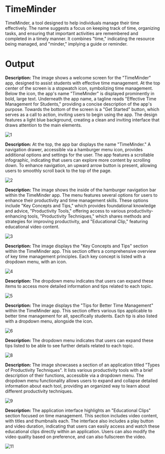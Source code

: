 # TimeMinder

TimeMinder, a tool designed to help individuals manage their time effectively. The name suggests a focus on keeping track of time, organizing tasks, and ensuring that important activities are remembered and completed in a timely manner. It combines "time," indicating the resource being managed, and "minder," implying a guide or reminder.

# Output
**Description:** The image shows a welcome screen for the "TimeMinder" app, designed to assist students with effective time management. At the top center of the screen is a stopwatch icon, symbolizing time management. Below the icon, the app's name "TimeMinder" is displayed prominently in bold, large text. Underneath the app name, a tagline reads "Effective Time Management for Students," providing a concise description of the app's purpose. Towards the bottom of the screen is a "Get Started" button, which serves as a call to action, inviting users to begin using the app. The design features a light blue background, creating a clean and inviting interface that draws attention to the main elements.

![1](https://github.com/user-attachments/assets/17c70f57-6804-403b-82c1-b04ce4c9bfa1)

**Description:** At the top, the app bar displays the name "TimeMinder." A navigation drawer, accessible via a hamburger menu icon, provides additional options and settings for the user. The app features a scrollable infographic, indicating that users can explore more content by scrolling down. To enhance navigation, an upward arrow button is present, allowing users to smoothly scroll back to the top of the page.

![2](https://github.com/user-attachments/assets/2e7964aa-de5b-4824-9cb3-476d25f38ad7)

**Description:** The image shows the inside of the hamburger navigation bar within the TimeMinder app. The menu features several options for users to enhance their productivity and time management skills. These options include "Key Concepts and Tips," which provides foundational knowledge and advice, "Productivity Tools," offering access to various productivity-enhancing tools, "Productivity Techniques," which shares methods and strategies for improving productivity, and "Educational Clip," featuring educational video content.

![3](https://github.com/user-attachments/assets/e3fe6ee8-513e-4c7d-bc62-8132e1f90445)

**Description:** The image displays the "Key Concepts and Tips" section within the TimeMinder app. This section offers a comprehensive overview of key time management principles. Each key concept is listed with a dropdown menu, with an icon.

![4](https://github.com/user-attachments/assets/ca164599-6ae4-4e1e-a4e5-b98ccc6bd4c7)

**Description:** The dropdown menu indicates that users can expand these items to access more detailed information and tips related to each topic.

![5](https://github.com/user-attachments/assets/e4495288-9bba-4b8e-b826-fa5e9867f78d)

**Description:** The image displays the "Tips for Better Time Management" within the TimeMinder app. This section offers various tips applicable to better time management for all, specifically students. Each tip is also listed with a dropdown menu, alongside the icon.

![6](https://github.com/user-attachments/assets/96e598e3-2dcb-457d-a5ab-f6b5cbdb29d5)


**Description:** The dropdown menu indicates that users can expand these tips listed to be able to see further details related to each topic.

![8](https://github.com/user-attachments/assets/f3446bd5-fbdd-4df4-816c-f228849027f1)

**Description:** The image showcases a section of an application titled "Types of Productivity Techniques". It lists various productivity tools with a brief description of their functions, accessible via a dropdown menu. The dropdown menu functionality allows users to expand and collapse detailed information about each tool, providing an organized way to learn about different productivity techniques.

![9](https://github.com/user-attachments/assets/68e98478-5b36-40b1-b027-e75dc075686d)


**Description:** The application interface highlights an "Educational Clips" section focused on time management. This section includes video content, with titles and thumbnails each. The interface also includes a play button and video duration, indicating that users can easily access and watch these educational clips directly within an application. Users can also modify the video quality based on preference, and can also fullscreen the video.

![11](https://github.com/user-attachments/assets/a51c4796-21ab-44f7-835e-9f118034c193)
